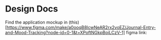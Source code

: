 # Design Docs

Find the application mockup in (this)[https://www.figma.com/make/a0ooqB8lcwNeAR2rx2voEZ/Journal-Entry-and-Mood-Tracking?node-id=0-1&t=XPoftNGkpBoiLCzV-1] figma link: 
